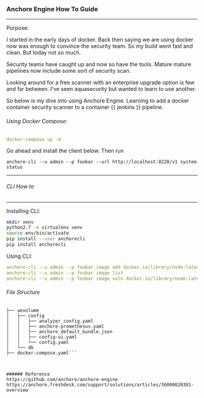 ### Anchore Engine How To Guide
---
Purpose:
<p> I started in the early days of docker. Back then saying we are using docker now was enough to convince the security team. So my  build went fast and clean. But today not so much.
<p> Security teams have caught up and now so have the tools. Mature mature pipelines now include some sort of security scan.
<p> Looking around for a free scanner with an enterprise upgrade option is few and far between. I've seen aquasecurity but wanted to learn to use another.
<p> So below is my dive into using Anchore Engine. Learning to add a docker container security scanner to a container {{ jenkins }} pipeline.


###### Using Docker Compose:

```yaml
docker-compose up -d
```

<p> Go ahead and install the client below. Then run

```
anchore-cli --u admin --p foobar --url http://localhost:8228/v1 system status
```
----
###### CLI How to
---
Installing CLI:

```bash
mkdir venv
python2.7 -m virtualenv venv
source env/bin/activate
pip install --user anchorecli
pip install anchorecli
```

Using CLI:

```yaml
anchore-cli --u admin --p foobar image add docker.io/library/node:latest
anchore-cli --u admin --p foobar image list
anchore-cli --u admin --p foobar image vuln docker.io/library/node:latest all
```
###### File Structure
```
├── aevolume
│   ├── config
│   │   ├── analyzer_config.yaml
│   │   ├── anchore-promethesus.yaml
│   │   ├── anchore_default_bundle.json
│   │   ├── config-ui.yaml
│   │   └── config.yaml
│   └── db
├── docker-compose.yaml```



###### Reference
https://github.com/anchore/anchore-engine
https://anchore.freshdesk.com/support/solutions/articles/36000020381-overview
